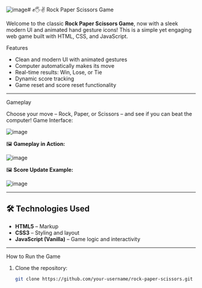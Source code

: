 ![image](https://github.com/user-attachments/assets/0b7e2774-5eca-4a13-a886-dc3286d9a707)# ✊🖐✌️ Rock Paper Scissors Game

Welcome to the classic **Rock Paper Scissors Game**, now with a sleek modern UI and animated hand gesture icons! This is a simple yet engaging web game built with HTML, CSS, and JavaScript.

Features

- Clean and modern UI with animated gestures
- Computer automatically makes its move
- Real-time results: Win, Lose, or Tie
- Dynamic score tracking
- Game reset and score reset functionality

---

Gameplay

Choose your move – Rock, Paper, or Scissors – and see if you can beat the computer!
Game Interface:


![image](https://github.com/user-attachments/assets/0ff38a18-cb90-4db2-862f-4775ab08e318)


🖼️ **Gameplay in Action:**

<!-- Image 2: User vs Computer move -->
![image](https://github.com/user-attachments/assets/3209f6c4-2ae9-472f-a5b5-c1ee028af1dd)


🖼️ **Score Update Example:**

<!-- Image 3: Scoreboard update -->
![image](https://github.com/user-attachments/assets/0a4b0d71-4904-4c1b-8aa6-e30e02ffb1ec)


---

## 🛠️ Technologies Used

- **HTML5** – Markup
- **CSS3** – Styling and layout
- **JavaScript (Vanilla)** – Game logic and interactivity

---

How to Run the Game

1. Clone the repository:
   ```bash
   git clone https://github.com/your-username/rock-paper-scissors.git
